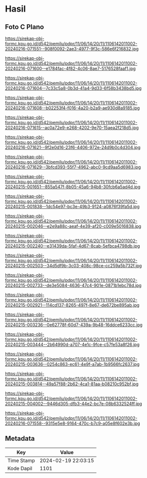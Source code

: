 # Hasil

## Foto C Plano

https://sirekap-obj-formc.kpu.go.id/d542/pemilu/pdpr/11/06/14/20/11/1106142011002-20240216-071551--908f0092-2ae3-4977-9f3c-586e6f216832.jpg

https://sirekap-obj-formc.kpu.go.id/d542/pemilu/pdpr/11/06/14/20/11/1106142011002-20240216-071600--e1784fac-4f82-4c06-8ae7-5176528faaf1.jpg

https://sirekap-obj-formc.kpu.go.id/d542/pemilu/pdpr/11/06/14/20/11/1106142011002-20240216-071604--7c33c5a8-0b3d-41a4-9d33-6f58b3438bd5.jpg

https://sirekap-obj-formc.kpu.go.id/d542/pemilu/pdpr/11/06/14/20/11/1106142011002-20240216-071608--b02253f4-f016-4a20-b2a9-ae930d8a9185.jpg

https://sirekap-obj-formc.kpu.go.id/d542/pemilu/pdpr/11/06/14/20/11/1106142011002-20240216-071615--ac0a72e9-e268-4202-9e70-15aea2f218d5.jpg

https://sirekap-obj-formc.kpu.go.id/d542/pemilu/pdpr/11/06/14/20/11/1106142011002-20240216-071621--9f2e0d16-23f6-4406-972e-24d9b0c4d304.jpg

https://sirekap-obj-formc.kpu.go.id/d542/pemilu/pdpr/11/06/14/20/11/1106142011002-20240216-071629--3bfcd393-55f7-4962-abc0-9cd9aa5d6983.jpg

https://sirekap-obj-formc.kpu.go.id/d542/pemilu/pdpr/11/06/14/20/11/1106142011002-20240215-001651--855a547f-8b05-45a6-94b8-30fcb6a5ad4d.jpg

https://sirekap-obj-formc.kpu.go.id/d542/pemilu/pdpr/11/06/14/20/11/1106142011002-20240215-001838--1dc54e97-bc3e-49b3-9124-a0876f39fa5d.jpg

https://sirekap-obj-formc.kpu.go.id/d542/pemilu/pdpr/11/06/14/20/11/1106142011002-20240215-002046--e2e9a88c-aeaf-4e39-af20-c009e5016838.jpg

https://sirekap-obj-formc.kpu.go.id/d542/pemilu/pdpr/11/06/14/20/11/1106142011002-20240215-002240--e31439da-5faf-4d67-8cab-5efbca4798db.jpg

https://sirekap-obj-formc.kpu.go.id/d542/pemilu/pdpr/11/06/14/20/11/1106142011002-20240215-002503--34d5df9b-3c03-408c-98ce-cc259a5b732f.jpg

https://sirekap-obj-formc.kpu.go.id/d542/pemilu/pdpr/11/06/14/20/11/1106142011002-20240215-002733--de3e5084-4636-47c4-901e-0871b1ebc78d.jpg

https://sirekap-obj-formc.kpu.go.id/d542/pemilu/pdpr/11/06/14/20/11/1106142011002-20240215-002921--114cd137-8265-497f-8e67-de672be895ab.jpg

https://sirekap-obj-formc.kpu.go.id/d542/pemilu/pdpr/11/06/14/20/11/1106142011002-20240215-003236--0e62778f-60d7-439a-9b48-16ddce6233cc.jpg

https://sirekap-obj-formc.kpu.go.id/d542/pemilu/pdpr/11/06/14/20/11/1106142011002-20240215-003444--2b64990d-a707-4e1c-9fce-c57fe53a8f26.jpg

https://sirekap-obj-formc.kpu.go.id/d542/pemilu/pdpr/11/06/14/20/11/1106142011002-20240215-003636--0254c863-ec61-4e9f-a7ab-1b9566fc2637.jpg

https://sirekap-obj-formc.kpu.go.id/d542/pemilu/pdpr/11/06/14/20/11/1106142011002-20240215-003814--49a57f88-2b62-4ca1-81aa-b08210c952bf.jpg

https://sirekap-obj-formc.kpu.go.id/d542/pemilu/pdpr/11/06/14/20/11/1106142011002-20240215-004002--9446d305-dfb3-44e2-bc7e-08b6332524ff.jpg

https://sirekap-obj-formc.kpu.go.id/d542/pemilu/pdpr/11/06/14/20/11/1106142011002-20240216-071558--9315e5e8-9164-470c-b7c9-a05e8f602e3b.jpg


## Metadata

| Key        | Value               |
| ---------- | ------------------- |
| Time Stamp | 2024-02-19 22:03:15 |
| Kode Dapil | 1101                |



